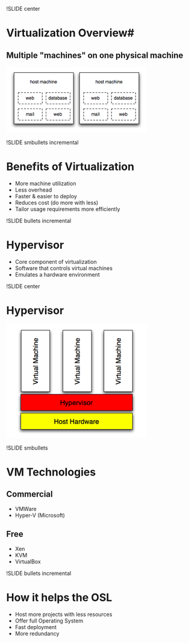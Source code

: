 !SLIDE center

# Virtualization Overview#

## Multiple "machines" on one physical machine ##

![vm image](vm.png)

!SLIDE smbullets incremental

# Benefits of Virtualization #

* More machine utilization
* Less overhead
* Faster & easier to deploy
* Reduces cost (do more with less)
* Tailor usage requirements more efficiently

!SLIDE bullets incremental

# Hypervisor #

* Core component of virtualization
* Software that controls virtual machines
* Emulates a hardware environment

!SLIDE center

# Hypervisor #

![hypervisor](hypervisor.png)

!SLIDE smbullets

# VM Technologies #

## Commercial ##
* VMWare
* Hyper-V (Microsoft)

## Free ##
* Xen
* KVM
* VirtualBox

!SLIDE bullets incremental

# How it helps the OSL #

* Host more projects with less resources
* Offer full Operating System 
* Fast deployment
* More redundancy
